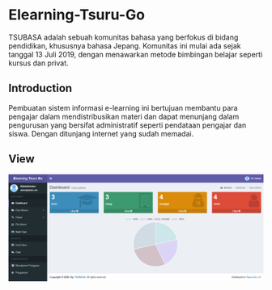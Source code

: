 # Elearning-Tsuru-Go
TSUBASA adalah sebuah komunitas bahasa yang berfokus di bidang pendidikan, khususnya bahasa Jepang. Komunitas ini mulai ada sejak tanggal 13 Juli 2019, dengan menawarkan metode bimbingan belajar seperti kursus dan privat.

## Introduction
Pembuatan sistem informasi e-learning ini bertujuan membantu para pengajar dalam mendistribusikan materi dan dapat menunjang dalam pengurusan yang bersifat administratif seperti pendataan pengajar dan siswa. Dengan ditunjang internet yang sudah memadai.

## View
![image](https://raw.githubusercontent.com/chrisandonugraha/Elearning-Tsuru-Go/main/dasboard.png)
